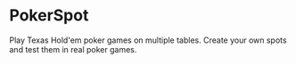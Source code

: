 PokerSpot
=========

Play Texas Hold'em poker games on multiple tables. Create your own spots and test them in real poker games.
